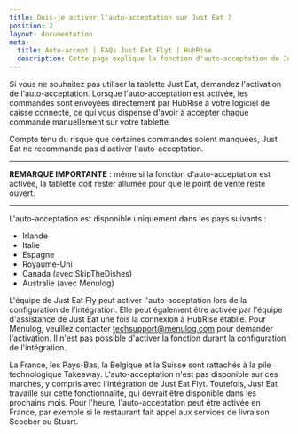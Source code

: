 ```yaml
---
title: Dois-je activer l'auto-acceptation sur Just Eat ?
position: 2
layout: documentation
meta:
  title: Auto-accept | FAQs Just Eat Flyt | HubRise
  description: Cette page explique la fonction d'auto-acceptation de Just Eat lors de la connexion de HubRise à Just Eat Flyt Bridge.
---
```


Si vous ne souhaitez pas utiliser la tablette Just Eat, demandez l'activation de l'auto-acceptation. Lorsque l'auto-acceptation est activée, les commandes sont envoyées directement par HubRise à votre logiciel de caisse connecté, ce qui vous dispense d'avoir à accepter chaque commande manuellement sur votre tablette.

Compte tenu du risque que certaines commandes soient manquées, Just Eat ne recommande pas d'activer l'auto-acceptation.

---

**REMARQUE IMPORTANTE** : même si la fonction d'auto-acceptation est activée, la tablette doit rester allumée pour que le point de vente reste ouvert.

---

L'auto-acceptation est disponible uniquement dans les pays suivants :

- Irlande
- Italie
- Espagne
- Royaume-Uni
- Canada (avec SkipTheDishes)
- Australie (avec Menulog)

L'équipe de Just Eat Fly peut activer l'auto-acceptation lors de la configuration de l'intégration. Elle peut également être activée par l'équipe d'assistance de Just Eat une fois la connexion à HubRise établie. Pour Menulog, veuillez contacter [techsupport@menulog.com](mailto:techsupport@menulog.com) pour demander l'activation. Il n'est pas possible d'activer la fonction durant la configuration de l'intégration.

La France, les Pays-Bas, la Belgique et la Suisse sont rattachés à la pile technologique Takeaway. L'auto-acceptation n'est pas disponible sur ces marchés, y compris avec l'intégration de Just Eat Flyt. Toutefois, Just Eat travaille sur cette fonctionnalité, qui devrait être disponible dans les prochains mois. Pour l'heure, l'auto-acceptation peut être activée en France, par exemple si le restaurant fait appel aux services de livraison Scoober ou Stuart.
